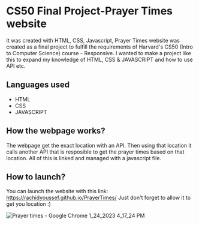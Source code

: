 # CS50 Final Project-Prayer Times website

It was created with  HTML, CSS, Javascript, Prayer Times website was created as a final project to fulfill the requirements of Harvard's CS50 (Intro to Computer Science) course - Responsive.
I wanted to make a project like this to expand my knowledge of HTML, CSS & JAVASCRIPT and how to use API etc.

## Languages used
* HTML
* CSS
* JAVASCRIPT


## How the webpage works?

The webpage get the exact location with an API. Then using that location it calls another API that is resposible to get the prayer times based on that location.
All of this is linked and managed with a javascript file.

## How to launch?

You can launch the website with this link: https://rachidyoussef.github.io/PrayerTimes/
Just don't forget to allow it to get you location :)



![Prayer times - Google Chrome 1_24_2023 4_17_24 PM](https://user-images.githubusercontent.com/80955622/214334750-061f517d-dc6c-4b10-9720-672fc394ad8e.png)
